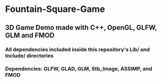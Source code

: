 # Fountain-Square-Game
## 3D Game Demo made with C++, OpenGL, GLFW, GLM and FMOD
### All dependencies included inside this repository's Lib/ and Include/ directories 
### Dependencies: GLFW, GLAD, GLM, Stb_Image, ASSIMP, and FMOD
